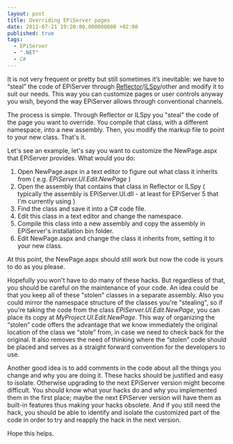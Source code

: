 ```yaml
---
layout: post
title: Overriding EPiServer pages
date: 2011-07-21 19:20:00.000000000 +02:00
published: true
tags:
  - EPiServer
  - ".NET"
  - C#
---
```


It is not very frequent or pretty but still sometimes it’s inevitable: we have
to “steal” the code of EPiServer through
<a href="http://reflector.red-gate.com/" target="_blank">Reflector</a>/<a href="http://wiki.sharpdevelop.net/ILSpy.ashx" target="_blank">ILSpy</a>/other
and modify it to suit our needs. This way you can customize pages or user
controls anyway you wish, beyond the way EPiServer allows through conventional
channels.

The process is simple. Through Reflector or ILSpy you "steal" the code of the
page you want to override. You compile that class, with a different namespace,
into a new assembly. Then, you modify the markup file to point to your new
class. That's it.

Let's see an example, let's say you want to customize the NewPage.aspx that
EPiServer provides. What would you do:

<ol>
<li>Open NewPage.aspx in a text editor to figure out what class it inherits from ( e.g. <em>EPiServer.UI.Edit.NewPage</em> )</li>
<li>Open the assembly that contains that class in Reflector or ILSpy ( typically the assembly is EPiServer.UI.dll - at least for EPiServer 5 that I'm currently using )</li>
<li>Find the class and save it into a C# code file.</li>
<li>Edit this class in a text editor and change the namespace.</li>
<li>Compile this class into a new assembly and copy the assembly in EPiServer's installation bin folder.</li>
<li>Edit NewPage.aspx and change the class it inherits from, setting it to your new class.</li>
</ol>

At this point, the NewPage.aspx should still work but now the code is yours to
do as you please.

Hopefully you won't have to do many of these hacks. But regardless of that, you
should be careful on the maintenance of your code. An idea could be that you
keep all of these "stolen" classes in a separate assembly. Also you could mirror
the namespace structure of the classes you're "stealing", so if you're taking
the code from the class <em>EPiServer.UI.Edit.NewPage</em>, you can place its
copy at <em>MyProject.UI.Edit.NewPage</em>. This way of organizing the “stolen”
code offers the advantage that we know immediately the original location of the
class we “stole” from, in case we need to check back for the original. It also
removes the need of thinking where the “stolen” code should be placed and serves
as a straight forward convention for the developers to use.

Another good idea is to add comments in the code about all the things you change
and why you are doing it. These hacks should be justified and easy to isolate.
Otherwise upgrading to the next EPiServer version might become difficult. You
should know what your hacks do and why you implemented them in the first place;
maybe the next EPiServer version will have them as built-in features thus making
your hacks obsolete. And if you still need the hack, you should be able to
identify and isolate the customized part of the code in order to try and reapply
the hack in the next version.

Hope this helps.
